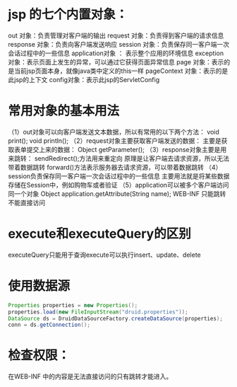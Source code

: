 # jsp 的七个内置对象：
out 对象：负责管理对客户端的输出
request 对象：负责得到客户端的请求信息
response 对象：负责向客户端发送响应
session 对象：负责保存同一客户端一次会话过程中的一些信息
application对象 ： 表示整个应用的环境信息
exception 对象：表示页面上发生的异常，可以通过它获得页面异常信息
page 对象：表示的是当前jsp页面本身，就像java类中定义的this一样
pageContext 对象：表示的是此jsp的上下文
config对象：表示此jsp的ServletConfig

# 常用对象的基本用法
（1）out对象可以向客户端发送文本数据，所以有常用的以下两个方法：
       void print();
       void println();
     （2）request对象主要获取客户端发送的数据：
       主要是获取表单提交上来的数据：
       Object getParameter();
     （3）response对象主要是用来跳转： 
       sendRedirect();方法用来重定向
       原理是让客户端去请求资源，所以无法带着数据跳转
       forward()方法表示服务器去请求资源，可以带着数据跳转
     （4）session负责保存同一客户端一次会话过程中的一些信息
       主要用法就是将某些数据存储在Session中，例如购物车或者验证
（5）application可以被多个客户端访问同一个对象
	Object application.getAttribute(String name);
WEB-INF 只能跳转不能直接访问

# execute和executeQuery的区别
executeQuery只能用于查询execute可以执行insert、update、delete

# 使用数据源

```java
Properties properties = new Properties();
properties.load(new FileInputStream("druid.properties"));
DataSource ds = DruidDataSourceFactory.createDataSource(properties);
conn = ds.getConnection();
```
 # 检查权限：
 在WEB-INF 中的内容是无法直接访问的只有跳转才能进入。
